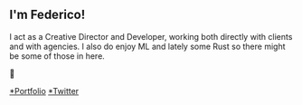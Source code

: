 

## I'm Federico!

I act as a Creative Director and Developer, working both directly with clients and with agencies. I also do enjoy ML and lately some Rust so there might be some of those in here.

👀 

[*Portfolio](http://federic.ooo/) [*Twitter](https://twitter.com/fdcooo)  


